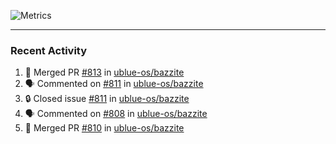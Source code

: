 ![Metrics](https://metrics.lecoq.io/KyleGospo?template=classic&base=header%2C%20activity%2C%20community%2C%20repositories%2C%20metadata&base.indepth=false&base.hireable=false&base.skip=false&config.timezone=America%2FLos_Angeles)

---
### Recent Activity
<!--START_SECTION:activity-->
1. 🎉 Merged PR [#813](https://github.com/ublue-os/bazzite/pull/813) in [ublue-os/bazzite](https://github.com/ublue-os/bazzite)
2. 🗣 Commented on [#811](https://github.com/ublue-os/bazzite/issues/811#issuecomment-1963076276) in [ublue-os/bazzite](https://github.com/ublue-os/bazzite)
3. 🔒 Closed issue [#811](https://github.com/ublue-os/bazzite/issues/811) in [ublue-os/bazzite](https://github.com/ublue-os/bazzite)
4. 🗣 Commented on [#808](https://github.com/ublue-os/bazzite/issues/808#issuecomment-1963076042) in [ublue-os/bazzite](https://github.com/ublue-os/bazzite)
5. 🎉 Merged PR [#810](https://github.com/ublue-os/bazzite/pull/810) in [ublue-os/bazzite](https://github.com/ublue-os/bazzite)
<!--END_SECTION:activity-->
